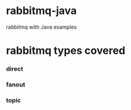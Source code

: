 # rabbitmq-java

rabbitmq with Java examples

# rabbitmq types covered 
### direct
### fanout
### topic 
